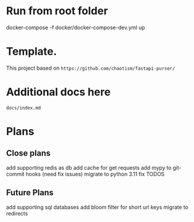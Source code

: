 # Run from root folder
docker-compose  -f docker/docker-compose-dev.yml up

# Template.
This project based on `https://github.com/chaotism/fastapi-purser/`

# Additional docs here
`docs/index.md`

# Plans
## Close plans
add supporting redis as db
add cache for get requests
add mypy to git-commit hooks (need fix issues)
migrate to python 3.11
fix TODOS

## Future Plans
add supporting sql databases
add bloom filter for short url keys
migrate to redirects
